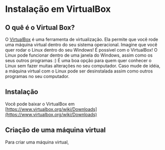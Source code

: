 # Instalação em VirtualBox

## O quê é o Virtual Box?

O [VirtualBox](https://www.virtualbox.org/) é uma ferramenta de virtualização. Ela permite que você rode uma máquina virtual dentro do seu sistema operacional. Imagine que você quer rodar o Linux dentro do seu Windows! É possível com o VirtualBox! O Linux pode funcionar dentro de uma janela do Windows, assim como os seus outros programas :)
É uma boa opção para quem quer conhecer o Linux sem fazer muitas alterações no seu computador. Caso mude de idéia, a máquina virtual com o Linux pode ser desinstalada assim como outros programas no seu computador.

## Instalação

Você pode baixar o VirtualBox em [https://www.virtualbox.org/wiki/Downloads](https://www.virtualbox.org/wiki/Downloads)

## Criação de uma máquina virtual

Para criar uma máquina virtual,
##
